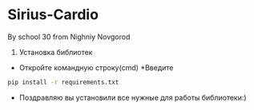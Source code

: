 # Sirius-Cardio
By school 30 from Nighniy Novgorod 

1. Установка библиотек
* Откройте командную строку(cmd)
*Введите
```sh
pip install -r requirements.txt
```
* Поздравляю вы установили все нужные для работы библиотеки:)
